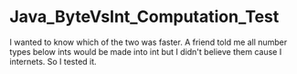 # Java_ByteVsInt_Computation_Test
I wanted to know which of the two was faster. A friend told me all number types below ints would be made into int but I didn't believe them cause I internets. So I tested it.
